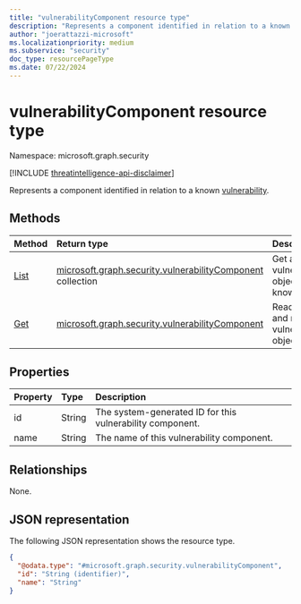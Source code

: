 ```yaml
---
title: "vulnerabilityComponent resource type"
description: "Represents a component identified in relation to a known vulnerability."
author: "joerattazzi-microsoft"
ms.localizationpriority: medium
ms.subservice: "security"
doc_type: resourcePageType
ms.date: 07/22/2024
---
```


# vulnerabilityComponent resource type

Namespace: microsoft.graph.security

[!INCLUDE [threatintelligence-api-disclaimer](../../includes/threatintelligence-api-disclaimer.md)]

Represents a component identified in relation to a known [vulnerability](../resources/security-vulnerability.md).

## Methods

| Method                                                                      | Return type                                                                                        | Description                                                                                                                                           |
| :-------------------------------------------------------------------------- | :------------------------------------------------------------------------------------------------- | :---------------------------------------------------------------------------------------------------------------------------------------------------- |
|[List](../api/security-vulnerability-list-components.md)|[microsoft.graph.security.vulnerabilityComponent](../resources/security-vulnerabilitycomponent.md) collection| Get a list of vulnerabilityComponent objects related to a known [vulnerability](../resources/security-vulnerability.md).|
|[Get](../api/security-vulnerabilitycomponent-get.md)|[microsoft.graph.security.vulnerabilityComponent](../resources/security-vulnerabilitycomponent.md)|Read the properties and relationships of a vulnerabilityComponent object.|

## Properties

| Property | Type   | Description                                               |
| :------- | :----- | :-------------------------------------------------------- |
| id       | String | The system-generated ID for this vulnerability component. |
| name     | String | The name of this vulnerability component.                 |

## Relationships

None.

## JSON representation

The following JSON representation shows the resource type.

<!-- {
  "blockType": "resource",
  "keyProperty": "id",
  "@odata.type": "microsoft.graph.security.vulnerabilityComponent",
  "openType": false
}
-->

```json
{
  "@odata.type": "#microsoft.graph.security.vulnerabilityComponent",
  "id": "String (identifier)",
  "name": "String"
}
```
